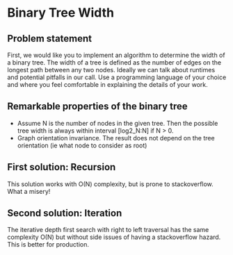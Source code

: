 # Binary Tree Width
## Problem statement
First, we would like you to implement an algorithm to determine the width of a binary tree. The width of a tree is defined as the number of edges on the longest path between any two nodes. Ideally we can talk about runtimes and potential pitfalls in our call. Use a programming language of your choice and where you feel comfortable in explaining the details of your work.
## Remarkable properties of the binary tree
- Assume N is the number of nodes in the given tree. Then the possible tree width is always within interval [log2_N:N] if N > 0.
- Graph orientation invariance. The result does not depend on the tree orientation (ie what node to consider as root) 
## First solution: Recursion
This solution works with O(N) complexity, but is prone to stackoverflow. What a misery!
## Second solution: Iteration
The iterative depth first search with right to left traversal has the same complexity O(N) but without side issues of having a stackoverflow hazard. This is better for production.
